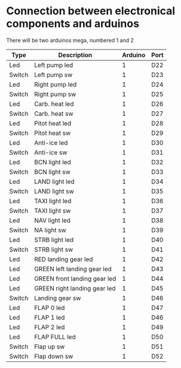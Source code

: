 # Connection between electronical components and arduinos

There will be two arduinos mega, numbered 1 and 2

| Type     | Description                        | Arduino | Port |
|----------|------------------------------------|---------|------|
| Led      | Left pump led                      | 1       | D22  |
| Switch   | Left pump sw                       | 1       | D23  |
| Led      | Right pump led                     | 1       | D24  |
| Switch   | Right pump sw                      | 1       | D25  |
| Led      | Carb. heat led                     | 1       | D26  |
| Switch   | Carb. heat sw                      | 1       | D27  |
| Led      | Pitot heat led                     | 1       | D28  |
| Switch   | Pitot heat sw                      | 1       | D29  |
| Led      | Anti-ice led                       | 1       | D30  |
| Switch   | Anti-ice sw                        | 1       | D31  |
| Led      | BCN light led                      | 1       | D32  |
| Switch   | BCN light sw                       | 1       | D33  |
| Led      | LAND light led                     | 1       | D34  |
| Switch   | LAND light sw                      | 1       | D35  |
| Led      | TAXI light led                     | 1       | D36  |
| Switch   | TAXI light sw                      | 1       | D37  |
| Led      | NAV light led                      | 1       | D38  |
| Switch   | NA light sw                        | 1       | D39  |
| Led      | STRB light led                     | 1       | D40  |
| Switch   | STRB light sw                      | 1       | D41  |
| Led      | RED landing gear led               | 1       | D42  |
| Led      | GREEN left landing gear led        | 1       | D43  |
| Led      | GREEN front landing gear led       | 1       | D44  |
| Led      | GREEN right landing gear led       | 1       | D45  |
| Switch   | Landing gear sw                    | 1       | D46  |
| Led      | FLAP 0 led                         | 1       | D47  |
| Led      | FLAP 1 led                         | 1       | D46  |
| Led      | FLAP 2 led                         | 1       | D49  |
| Led      | FLAP FULL led                      | 1       | D50  |
| Switch   | Flap up sw                         | 1       | D51  |
| Switch   | Flap down sw                       | 1       | D52  |
